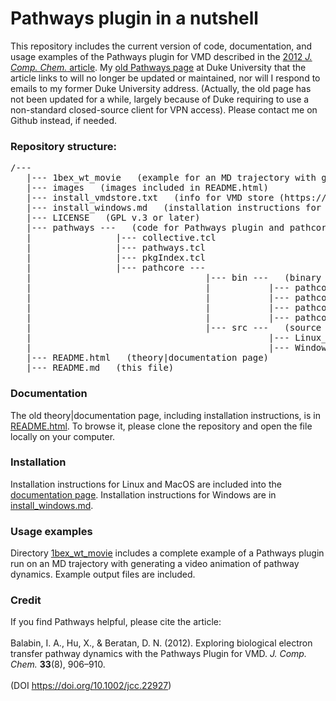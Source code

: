 # Pathways plugin in a nutshell
This repository includes the current version of code, documentation, and usage examples of the Pathways plugin for VMD described in the [2012 *J. Comp. Chem.* article](https://onlinelibrary.wiley.com/doi/full/10.1002/jcc.22927). My [old Pathways page](https://people.chem.duke.edu/~ilya/Software/Pathways/docs/pathways.html) at Duke University that the article links to will no longer be updated or maintained, nor will I respond to emails to my former Duke University address. (Actually, the old page has not been updated for a while, largely because of Duke requiring to use a non-standard closed-source client for VPN access). Please contact me on Github instead, if needed.

### Repository structure:
<pre>
/---
   |--- 1bex_wt_movie   (example for an MD trajectory with generating a pathway animation)
   |--- images   (images included in README.html)
   |--- install_vmdstore.txt   (info for VMD store (https://biosim.pt/how-to-install-vmd-store))
   |--- install_windows.md   (installation instructions for Windows)
   |--- LICENSE   (GPL v.3 or later)
   |--- pathways ---   (code for Pathways plugin and pathcore executable)
   |                |--- collective.tcl
   |                |--- pathways.tcl
   |                |--- pkgIndex.tcl
   |                |--- pathcore ---
   |                                 |--- bin ---   (binary executables for different platforms)
   |                                 |           |--- pathcore_x86-64.zip
   |                                 |           |--- pathcore_i386.zip
   |                                 |           |--- pathcore_windows.zip
   |                                 |           |--- pathcore_darwin.zip
   |                                 |--- src ---   (source code for different platforms)
   |                                             |--- Linux_MacOS
   |                                             |--- Windows
   |--- README.html   (theory|documentation page)
   |--- README.md   (this file)
</pre>

### Documentation
The old theory|documentation page, including installation instructions, is in [README.html](README.html). To browse it, please clone the repository and open the file locally on your computer.

### Installation
Installation instructions for Linux and MacOS are included into the [documentation page](README.html). Installation instructions for Windows are in [install_windows.md](install_windows.md).

### Usage examples
Directory [1bex_wt_movie](1bex_wt_movie) includes a complete example of a Pathways plugin run on an MD trajectory with generating a video animation of pathway dynamics. Example output files are included.

### Credit
If you find Pathways helpful, please cite the article:<br><br>
Balabin, I. A., Hu, X., & Beratan, D. N. (2012). Exploring biological electron transfer pathway dynamics with the Pathways Plugin for VMD. *J. Comp. Chem.* **33**(8), 906–910.<br><br>
(DOI https://doi.org/10.1002/jcc.22927)
